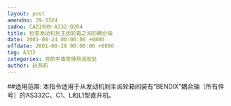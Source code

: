 ```yaml
---
layout: post
amendno: 39-3324
cadno: CAD1999-A332-02R4
title: 检查发动机到主齿轮箱之间的耦合轴
date: 2001-08-24 00:00:00 +0800
effdate: 2001-08-28 00:00:00 +0800
tag: A332
categories: 民航中南管理局适航处
author: 赵燕莉
---
```


##适用范围:
本指令适用于从发动机到主齿轮箱间装有“BENDIX”耦合轴（所有件号）的AS332C、C1、L和L1型直升机。

